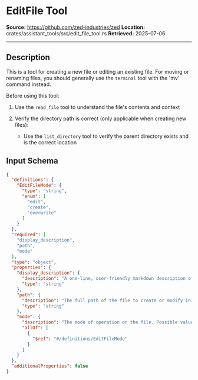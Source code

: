 # EditFile Tool

**Source:** https://github.com/zed-industries/zed
**Location:** crates/assistant_tools/src/edit_file_tool.rs
**Retrieved:** 2025-07-06

---

## Description

This is a tool for creating a new file or editing an existing file. For moving or renaming files, you should generally use the `terminal` tool with the 'mv' command instead.

Before using this tool:

1. Use the `read_file` tool to understand the file's contents and context

2. Verify the directory path is correct (only applicable when creating new files):
   - Use the `list_directory` tool to verify the parent directory exists and is the correct location

## Input Schema

```json
{
  "definitions": {
    "EditFileMode": {
      "type": "string",
      "enum": [
        "edit",
        "create",
        "overwrite"
      ]
    }
  },
  "required": [
    "display_description",
    "path",
    "mode"
  ],
  "type": "object",
  "properties": {
    "display_description": {
      "description": "A one-line, user-friendly markdown description of the edit. This will be shown in the UI and also passed to another model to perform the edit.\n\nBe terse, but also descriptive in what you want to achieve with this edit. Avoid generic instructions.\n\nNEVER mention the file path in this description.\n\n<example>Fix API endpoint URLs</example>\n<example>Update copyright year in `page_footer`</example>\n\nMake sure to include this field before all the others in the input object so that we can display it immediately.",
      "type": "string"
    },
    "path": {
      "description": "The full path of the file to create or modify in the project.\n\nWARNING: When specifying which file path need changing, you MUST start each path with one of the project's root directories.\n\nThe following examples assume we have two root directories in the project:\n- /a/b/backend\n- /c/d/frontend\n\n<example>\n`backend/src/main.rs`\n\nNotice how the file path starts with `backend`. Without that, the path would be ambiguous and the call would fail!\n</example>\n\n<example>\n`frontend/db.js`\n</example>",
      "type": "string"
    },
    "mode": {
      "description": "The mode of operation on the file. Possible values:\n- 'edit': Make granular edits to an existing file.\n- 'create': Create a new file if it doesn't exist.\n- 'overwrite': Replace the entire contents of an existing file.\n\nWhen a file already exists or you just created it, prefer editing it as opposed to recreating it from scratch.",
      "allOf": [
        {
          "$ref": "#/definitions/EditFileMode"
        }
      ]
    }
  },
  "additionalProperties": false
}
```